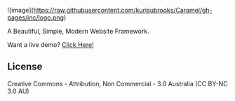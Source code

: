 ![image]<a href="http://caramel.ga/">(https://raw.githubusercontent.com/kurisubrooks/Caramel/gh-pages/inc/logo.png)</a>

A Beautiful, Simple, Modern Website Framework.

Want a live demo? [Click Here!](http://kurisubrooks.github.io/Caramel/)


## License

Creative Commons - Attribution, Non Commercial - 3.0 Australia
(CC BY-NC 3.0 AU)
